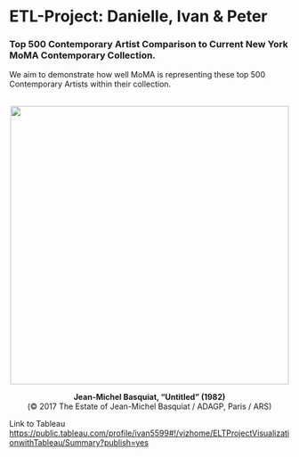 # ETL-Project: Danielle, Ivan & Peter

### Top 500 Contemporary Artist Comparison to Current New York MoMA Contemporary Collection.<br/>


We aim to demonstrate how well MoMA is representing these top 500 Contemporary Artists within their collection.<br/>
<br/>


<p align="center">
  <img src="https://hyperallergic.com/wp-content/uploads/2017/05/9761-lot-24.jpg" width="500" align="middle">
</p>

<p align="center">
  <strong>Jean-Michel Basquiat, “Untitled” (1982)</strong><br/>  
  (© 2017 The Estate of Jean-Michel Basquiat / ADAGP, Paris / ARS)
</p>


Link to Tableau
https://public.tableau.com/profile/ivan5599#!/vizhome/ELTProjectVisualizationwithTableau/Summary?publish=yes
